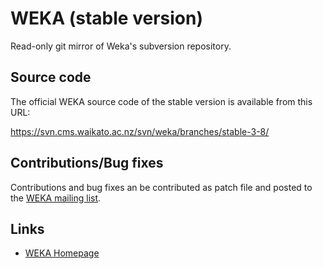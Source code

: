 # WEKA (stable version)

Read-only git mirror of Weka's subversion repository.

## Source code

The official WEKA source code of the stable version is available from this URL:

https://svn.cms.waikato.ac.nz/svn/weka/branches/stable-3-8/

## Contributions/Bug fixes

Contributions and bug fixes an be contributed as patch file and posted to the
[WEKA mailing list](https://list.waikato.ac.nz/postorius/lists/wekalist.list.waikato.ac.nz/).

## Links

* [WEKA Homepage](https://www.cs.waikato.ac.nz/ml/weka/)

